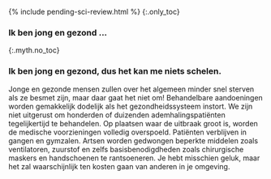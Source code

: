 
{% include pending-sci-review.html %}
{:.only_toc} 
 ### Ik ben jong en gezond ... 

 {:.myth.no_toc} 
 ### Ik ben jong en gezond, dus het kan me niets schelen. 

Jonge en gezonde mensen zullen over het algemeen minder snel sterven als ze besmet zijn, maar daar gaat het niet om! Behandelbare aandoeningen worden gemakkelijk dodelijk als het gezondheidssysteem instort. We zijn niet uitgerust om honderden of duizenden ademhalingspatiënten tegelijkertijd te behandelen. Op plaatsen waar de uitbraak groot is, worden de medische voorzieningen volledig overspoeld. Patiënten verblijven in gangen en gymzalen. Artsen worden gedwongen beperkte middelen zoals ventilatoren, zuurstof en zelfs basisbenodigdheden zoals chirurgische maskers en handschoenen te rantsoeneren. Je hebt misschien geluk, maar het zal waarschijnlijk ten kosten gaan van anderen in je omgeving. 
